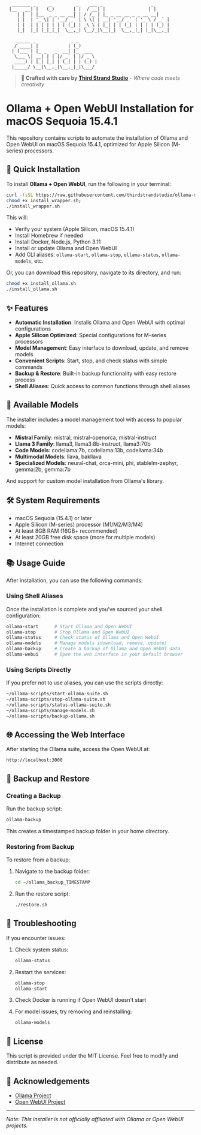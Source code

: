 ```
  _______ _     _         _    ___ _                  _ 
 |__   __| |   (_)       | |  / __| |                | |
    | |  | |__  _ _ __ __| | / /_ | |_ _ __ __ _ _ __ __| 
    | |  | '_ \| | '__/ _` | \ \| | __| '__/ _` | '_ \ / _` |
    | |  | | | | | | | (_| | _\ \ | |_| | | (_| | | | | (_| |
    |_|  |_| |_|_|_|  \__,_| \__/_|\__|_|  \__,_|_| |_|\__,_|
    
    _____ _             _ _       
   / ____| |           | (_)      
  | (___ | |_ _   _  __| |_  ___  
   \___ \| __| | | |/ _` | |/ _ \ 
   ____) | |_| |_| | (_| | | (_) |
  |_____/ \__|\__,_|\__,_|_|\___/ 
```

> **🚀 Crafted with care by [Third Strand Studio](https://thirdstrandstudio.com/)** - *Where code meets creativity*


# Ollama + Open WebUI Installation for macOS Sequoia 15.4.1

This repository contains scripts to automate the installation of Ollama and Open WebUI on macOS Sequoia 15.4.1, optimized for Apple Silicon (M-series) processors.

## 🚀 Quick Installation

To install **Ollama + Open WebUI**, run the following in your terminal:

```bash
curl -fsSL https://raw.githubusercontent.com/thirdstrandstudio/ollama-openwebui-osx/main/install_wrapper.sh -o install_wrapper.sh;
chmod +x install_wrapper.sh;
./install_wrapper.sh
````

This will:

* Verify your system (Apple Silicon, macOS 15.4.1)
* Install Homebrew if needed
* Install Docker, Node.js, Python 3.11
* Install or update Ollama and Open WebUI
* Add CLI aliases: `ollama-start`, `ollama-stop`, `ollama-status`, `ollama-models`, etc.

Or, you can download this repository, navigate to its directory, and run:

```bash
chmod +x install_ollama.sh
./install_ollama.sh
```

## ✨ Features

- **Automatic Installation**: Installs Ollama and Open WebUI with optimal configurations
- **Apple Silicon Optimized**: Special configurations for M-series processors
- **Model Management**: Easy interface to download, update, and remove models
- **Convenient Scripts**: Start, stop, and check status with simple commands
- **Backup & Restore**: Built-in backup functionality with easy restore process
- **Shell Aliases**: Quick access to common functions through shell aliases

## 🧩 Available Models

The installer includes a model management tool with access to popular models:

- **Mistral Family**: mistral, mistral-openorca, mistral-instruct
- **Llama 3 Family**: llama3, llama3:8b-instruct, llama3:70b
- **Code Models**: codellama:7b, codellama:13b, codellama:34b
- **Multimodal Models**: llava, bakllava
- **Specialized Models**: neural-chat, orca-mini, phi, stablelm-zephyr, gemma:2b, gemma:7b

And support for custom model installation from Ollama's library.

## 🛠️ System Requirements

- macOS Sequoia (15.4.1) or later
- Apple Silicon (M-series) processor (M1/M2/M3/M4)
- At least 8GB RAM (16GB+ recommended)
- At least 20GB free disk space (more for multiple models)
- Internet connection

## 📚 Usage Guide

After installation, you can use the following commands:

### Using Shell Aliases

Once the installation is complete and you've sourced your shell configuration:

```bash
ollama-start      # Start Ollama and Open WebUI
ollama-stop       # Stop Ollama and Open WebUI
ollama-status     # Check status of Ollama and Open WebUI
ollama-models     # Manage models (download, remove, update)
ollama-backup     # Create a backup of Ollama and Open WebUI data
ollama-webui      # Open the web interface in your default browser
```

### Using Scripts Directly

If you prefer not to use aliases, you can use the scripts directly:

```bash
~/ollama-scripts/start-ollama-suite.sh
~/ollama-scripts/stop-ollama-suite.sh
~/ollama-scripts/status-ollama-suite.sh
~/ollama-scripts/manage-models.sh
~/ollama-scripts/backup-ollama.sh
```

## 🌐 Accessing the Web Interface

After starting the Ollama suite, access the Open WebUI at:

```
http://localhost:3000
```

## 💾 Backup and Restore

### Creating a Backup

Run the backup script:

```bash
ollama-backup
```

This creates a timestamped backup folder in your home directory.

### Restoring from Backup

To restore from a backup:

1. Navigate to the backup folder:
   ```bash
   cd ~/ollama_backup_TIMESTAMP
   ```

2. Run the restore script:
   ```bash
   ./restore.sh
   ```

## 🔧 Troubleshooting

If you encounter issues:

1. Check system status:
   ```bash
   ollama-status
   ```

2. Restart the services:
   ```bash
   ollama-stop
   ollama-start
   ```

3. Check Docker is running if Open WebUI doesn't start

4. For model issues, try removing and reinstalling:
   ```bash
   ollama-models
   ```

## 📝 License

This script is provided under the MIT License. Feel free to modify and distribute as needed.

## 🙏 Acknowledgements

- [Ollama Project](https://ollama.com)  
- [Open WebUI Project](https://github.com/open-webui/open-webui)

---

*Note: This installer is not officially affiliated with Ollama or Open WebUI projects.*




